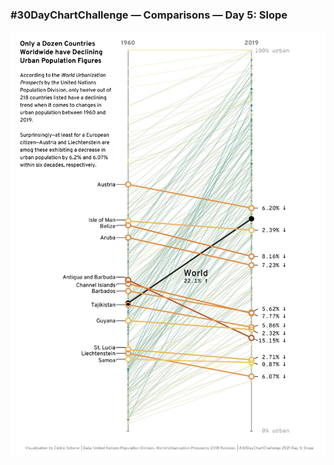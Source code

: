 ### #30DayChartChallenge — Comparisons — Day 5: Slope
![](https://raw.githubusercontent.com/Z3tt/30DayChartChallenge/main/05_slope/05_slope.png)
